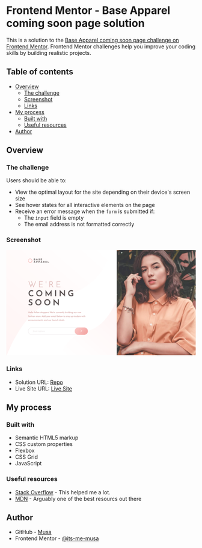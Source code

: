 # Frontend Mentor - Base Apparel coming soon page solution

This is a solution to the [Base Apparel coming soon page challenge on Frontend Mentor](https://www.frontendmentor.io/challenges/base-apparel-coming-soon-page-5d46b47f8db8a7063f9331a0). Frontend Mentor challenges help you improve your coding skills by building realistic projects. 

## Table of contents

- [Overview](#overview)
  - [The challenge](#the-challenge)
  - [Screenshot](#screenshot)
  - [Links](#links)
- [My process](#my-process)
  - [Built with](#built-with)
  - [Useful resources](#useful-resources)
- [Author](#author)

## Overview

### The challenge

Users should be able to:

- View the optimal layout for the site depending on their device's screen size
- See hover states for all interactive elements on the page
- Receive an error message when the `form` is submitted if:
  - The `input` field is empty
  - The email address is not formatted correctly

### Screenshot

![](./images/screenshot.png)

### Links

- Solution URL: [Repo](https://github.com/its-me-musa/base-apparel-coming-soon)
- Live Site URL: [Live Site](https://dazzling-mestorf-4d8edb.netlify.app)

## My process

### Built with

- Semantic HTML5 markup
- CSS custom properties
- Flexbox
- CSS Grid
- JavaScript


### Useful resources

- [Stack Overflow](https://stackoverflow.com) - This helped me a lot.
- [MDN](https://developer.mozilla.org/en-US/) - Arguably one of the best resourcs out there


## Author

- GitHub - [Musa](https://github.com/its-me-musa)
- Frontend Mentor - [@its-me-musa](https://www.frontendmentor.io/profile/its-me-musa)
